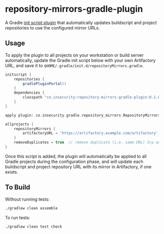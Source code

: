 # repository-mirrors-gradle-plugin
A Gradle [init script plugin](https://docs.gradle.org/current/userguide/init_scripts.html#sec:init_script_plugins) that automatically updates buildscript and project repositories to use the configured mirror URLs.

## Usage
To apply the plugin to all projects on your workstation or build server automatically, update the Gradle init script below with your own Artifactory URL, and save it to `$HOME/.gradle/init.d/repositoryMirrors.gradle`.

```groovy
initscript {
    repositories {
        gradlePluginPortal()
    }
    dependencies {
        classpath "co.insecurity:repository-mirrors-gradle-plugin:0.1.0"
    }
}

apply plugin: co.insecurity.gradle.repository_mirrors.RepositoryMirrorsPlugin

allprojects {
    repositoryMirrors {
        artifactoryURL = 'https://artifactory.example.com/artifactory'
    }
    removeDuplicates = true  // remove duplicate (i.e. same URL) Ivy and Maven repositories (default: false)
}
```

Once this script is added, the plugin will automatically be applied to all Gradle projects during the configuration phase, and will update each buildscript and project repository URL with its mirror in Artifactory, if one exists.

## To Build
Without running tests:
```bash
./gradlew clean assemble
```

To run tests:
```bash
./gradlew clean test check
```

